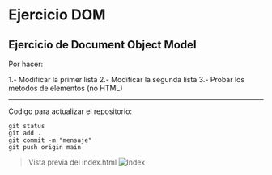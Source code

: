 # Ejercicio DOM


## Ejercicio de Document Object Model
Por hacer:

1.- Modificar la primer lista
2.- Modificar la segunda lista
3.- Probar los metodos de elementos (no HTML)

---

Codigo para actualizar el repositorio:
```
git status
git add .
git commit -m "mensaje"
git push origin main
```
> Vista previa del index.html
![Index]()